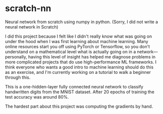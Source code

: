 # scratch-nn
Neural network from scratch using numpy in python. (Sorry, I did not write a neural network in Scratch)

I did this project because I felt like I didn't really know what was going on under the hood when I was first learning about machine learning. Many online resources start you off using PyTorch or Tensorflow, so you don't understand on a mathematical level what is actually going on in a network—personally, having this level of insight has helped me diagnose problems in more complicated projects that do use high-performance ML frameworks. I think everyone who wants a good intro to machine learning should do this as an exercise, and I'm currently working on a tutorial to walk a beginner through this. 

This is a one-hidden-layer fully connected neural network to classify handwritten digits from the MNIST dataset. After 20 epochs of training the test accuracy was around 80%. 

[](https://github.com/IssraAli/scratch-nn/blob/main/loss_accuracy.png?raw=true)
[](https://github.com/IssraAli/scratch-nn/blob/main/samples.png?raw=true)

The hardest part about this project was computing the gradients by hand. 
